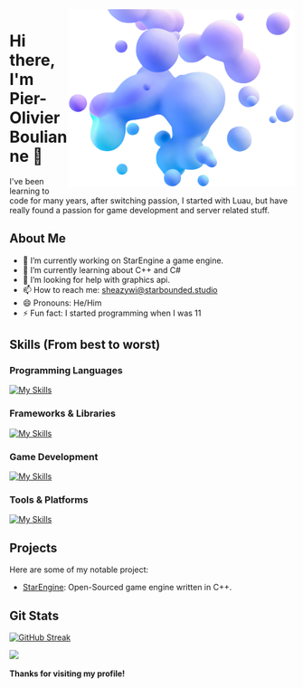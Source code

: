 <img align="right" width="400" src="bubbles.webp">

# Hi there, I'm Pier-Olivier Boulianne 👋

I've been learning to code for many years, after switching passion, 
I started with Luau, but have really found a passion for game development and server related stuff.

## About Me

- 🔭 I’m currently working on StarEngine a game engine.
- 🌱 I’m currently learning about C++ and C#
- 🤔 I’m looking for help with graphics api.
- 📫 How to reach me: sheazywi@starbounded.studio
- 😄 Pronouns: He/Him
- ⚡ Fun fact: I started programming when I was 11

## Skills (From best to worst)

### Programming Languages

[![My Skills](https://skillicons.dev/icons?i=python,cpp,js,cs,java)](https://skillicons.dev)

### Frameworks & Libraries

[![My Skills](https://skillicons.dev/icons?i=nodejs,nextjs,discordjs)](https://skillicons.dev)

### Game Development

[![My Skills](https://skillicons.dev/icons?i=robloxstudio,unity)](https://skillicons.dev)

### Tools & Platforms

[![My Skills](https://skillicons.dev/icons?i=git,github,linux,cloudflare,githubactions,arch,vscode,visualstudio,windows)](https://skillicons.dev)

## Projects

Here are some of my notable project:

- [StarEngine](https://github.com/starbounded-dev/starengine): Open-Sourced
  game engine written in C++.
<!--## My socials-->

## Git Stats
[![GitHub Streak](https://streak-stats.demolab.com?user=sheazywi)](https://git.io/streak-stats)

![](https://komarev.com/ghpvc/?username=sheazywi&style=flat-square&color=green)

**Thanks for visiting my profile!**
